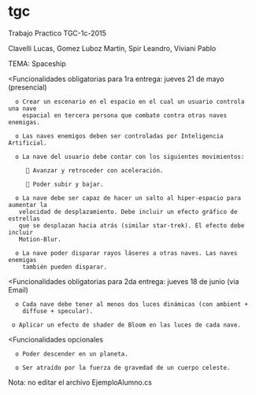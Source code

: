 # tgc
Trabajo Practico TGC-1c-2015

  Clavelli Lucas, Gomez Luboz Martin, Spir Leandro, Viviani Pablo

TEMA: Spaceship

<Funcionalidades obligatorias para 1ra entrega:     	jueves 21 de mayo	(presencial)
  
      o Crear un escenario en el espacio en el cual un usuario controla una nave 
        espacial en tercera persona que combate contra otras naves enemigas.

      o Las naves enemigos deben ser controladas por Inteligencia Artificial.

      o La nave del usuario debe contar con los siguientes movimientos:
  
          Avanzar y retroceder con aceleración.
      
          Poder subir y bajar.

      o La nave debe ser capaz de hacer un salto al hiper-espacio para aumentar la 
       velocidad de desplazamiento. Debe incluir un efecto gráfico de estrellas 
       que se desplazan hacia atrás (similar star-trek). El efecto debe incluir 
       Motion-Blur.

      o La nave poder disparar rayos láseres a otras naves. Las naves enemigas 
        también pueden disparar. 


<Funcionalidades obligatorias para 2da entrega:       jueves 18 de junio (via Email)

      o Cada nave debe tener al menos dos luces dinámicas (con ambient + 
        diffuse + specular).

     o Aplicar un efecto de shader de Bloom en las luces de cada nave.


<Funcionalidades opcionales

      o Poder descender en un planeta.

      o Ser atraído por la fuerza de gravedad de un cuerpo celeste.
  
  
Nota: no editar el archivo EjemploAlumno.cs

